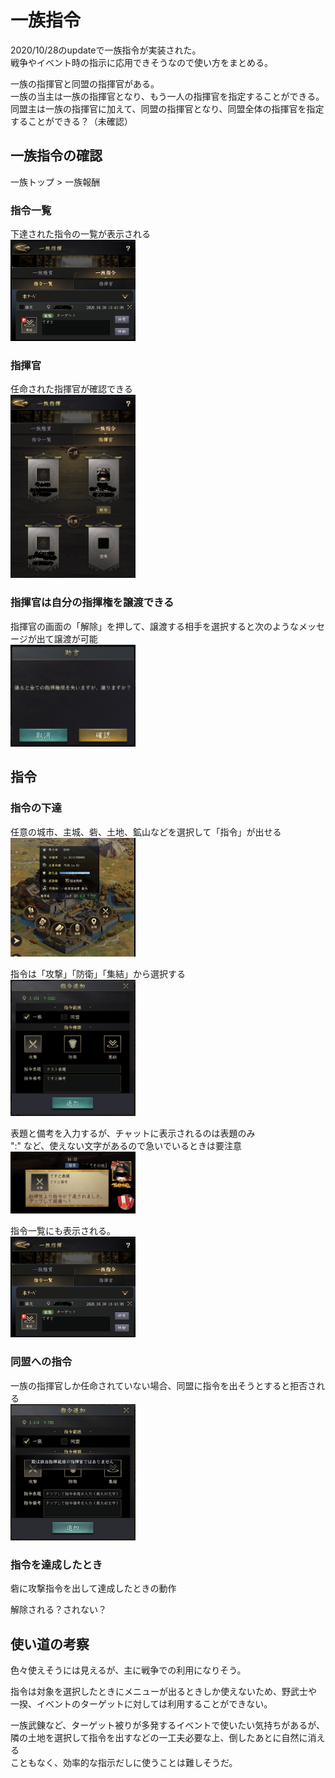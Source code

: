 # 一族指令

2020/10/28のupdateで一族指令が実装された。  
戦争やイベント時の指示に応用できそうなので使い方をまとめる。  

一族の指揮官と同盟の指揮官がある。  
一族の当主は一族の指揮官となり、もう一人の指揮官を指定することができる。  
同盟主は一族の指揮官に加えて、同盟の指揮官となり、同盟全体の指揮官を指定することができる？（未確認）  

## 一族指令の確認

一族トップ > 一族報酬

### 指令一覧

下達された指令の一覧が表示される  
<img src="./img/command/img6.png" width="200px">  


### 指揮官

任命された指揮官が確認できる  
<img src="./img/command/img1.png" width="200px">  

### 指揮官は自分の指揮権を譲渡できる

指揮官の画面の「解除」を押して、譲渡する相手を選択すると次のようなメッセージが出て譲渡が可能  
<img src="./img/command/img5.png" width="200px">  

## 指令

### 指令の下達

任意の城市、主城、砦、土地、鉱山などを選択して「指令」が出せる  
<img src="./img/command/img7.png" width="200px">  

指令は「攻撃」「防衛」「集結」から選択する  
<img src="./img/command/img2.png" width="200px">  

表題と備考を入力するが、チャットに表示されるのは表題のみ  
":" など、使えない文字があるので急いでいるときは要注意  
<img src="./img/command/img4.png" width="200px">  

指令一覧にも表示される。  
<img src="./img/command/img6.png" width="200px">  

### 同盟への指令

一族の指揮官しか任命されていない場合、同盟に指令を出そうとすると拒否される  
<img src="./img/command/img8.png" width="200px">  

### 指令を達成したとき

砦に攻撃指令を出して達成したときの動作  

解除される？されない？　　

## 使い道の考察

色々使えそうには見えるが、主に戦争での利用になりそう。  

指令は対象を選択したときにメニューが出るときしか使えないため、野武士や  
一揆、イベントのターゲットに対しては利用することができない。  

一族武錬など、ターゲット被りが多発するイベントで使いたい気持ちがあるが、  
隣の土地を選択して指令を出すなどの一工夫必要な上、倒したあとに自然に消える  
こともなく、効率的な指示だしに使うことは難しそうだ。  


